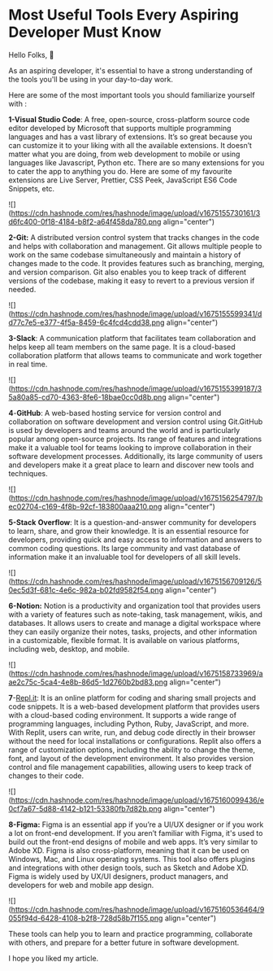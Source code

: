# Most Useful Tools Every Aspiring Developer Must Know

Hello Folks, 👋

As an aspiring developer, it's essential to have a strong understanding of the tools you'll be using in your day-to-day work.

Here are some of the most important tools you should familiarize yourself with :

**1-Visual Studio Code**: A free, open-source, cross-platform source code editor developed by Microsoft that supports multiple programming languages and has a vast library of extensions. It’s so great because you can customize it to your liking with all the available extensions. It doesn’t matter what you are doing, from web development to mobile or using languages like Javascript, Python etc. There are so many extensions for you to cater the app to anything you do. Here are some of my favourite extensions are Live Server, Prettier, CSS Peek, JavaScript ES6 Code Snippets, etc.

![](https://cdn.hashnode.com/res/hashnode/image/upload/v1675155730161/3d6fc400-0f18-4184-b8f2-a64f458da780.png align="center")

**2-Git:** A distributed version control system that tracks changes in the code and helps with collaboration and management. Git allows multiple people to work on the same codebase simultaneously and maintain a history of changes made to the code. It provides features such as branching, merging, and version comparison. Git also enables you to keep track of different versions of the codebase, making it easy to revert to a previous version if needed.

![](https://cdn.hashnode.com/res/hashnode/image/upload/v1675155599341/dd77c7e5-e377-4f5a-8459-6c4fcd4cdd38.png align="center")

**3-Slack**: A communication platform that facilitates team collaboration and helps keep all team members on the same page. It is a cloud-based collaboration platform that allows teams to communicate and work together in real time.

![](https://cdn.hashnode.com/res/hashnode/image/upload/v1675155399187/35a80a85-cd70-4363-8fe6-18bae0cc0d8b.png align="center")

**4**\-**GitHub**: A web-based hosting service for version control and collaboration on software development and version control using Git.GitHub is used by developers and teams around the world and is particularly popular among open-source projects. Its range of features and integrations make it a valuable tool for teams looking to improve collaboration in their software development processes. Additionally, its large community of users and developers make it a great place to learn and discover new tools and techniques.

![](https://cdn.hashnode.com/res/hashnode/image/upload/v1675156254797/bec02704-c169-4f8b-92cf-183800aaa210.png align="center")

**5-Stack** **Overflow**: It is a question-and-answer community for developers to learn, share, and grow their knowledge. It is an essential resource for developers, providing quick and easy access to information and answers to common coding questions. Its large community and vast database of information make it an invaluable tool for developers of all skill levels.

![](https://cdn.hashnode.com/res/hashnode/image/upload/v1675156709126/50ec5d3f-681c-4e6c-982a-b02fd9582f54.png align="center")

**6-Notion:** Notion is a productivity and organization tool that provides users with a variety of features such as note-taking, task management, wikis, and databases. It allows users to create and manage a digital workspace where they can easily organize their notes, tasks, projects, and other information in a customizable, flexible format. It is available on various platforms, including web, desktop, and mobile.

![](https://cdn.hashnode.com/res/hashnode/image/upload/v1675158733969/aae2c75c-5ca4-4e8b-86d5-1d2760b2bd83.png align="center")

**7**\-[Repl.it](http://Repl.it): It is an online platform for coding and sharing small projects and code snippets. It is a web-based development platform that provides users with a cloud-based coding environment. It supports a wide range of programming languages, including Python, Ruby, JavaScript, and more. With Replit, users can write, run, and debug code directly in their browser without the need for local installations or configurations. Replit also offers a range of customization options, including the ability to change the theme, font, and layout of the development environment. It also provides version control and file management capabilities, allowing users to keep track of changes to their code.

![](https://cdn.hashnode.com/res/hashnode/image/upload/v1675160099436/e0cf7a67-5d88-4142-b121-53380fb7d82b.png align="center")

**8-Figma:** Figma is an essential app if you’re a UI/UX designer or if you work a lot on front-end development. If you aren’t familiar with Figma, it's used to build out the front-end designs of mobile and web apps. It’s very similar to Adobe XD. Figma is also cross-platform, meaning that it can be used on Windows, Mac, and Linux operating systems. This tool also offers plugins and integrations with other design tools, such as Sketch and Adobe XD. Figma is widely used by UX/UI designers, product managers, and developers for web and mobile app design.

![](https://cdn.hashnode.com/res/hashnode/image/upload/v1675160536464/9055f94d-6428-4108-b2f8-728d58b7f155.png align="center")

These tools can help you to learn and practice programming, collaborate with others, and prepare for a better future in software development.

I hope you liked my article.